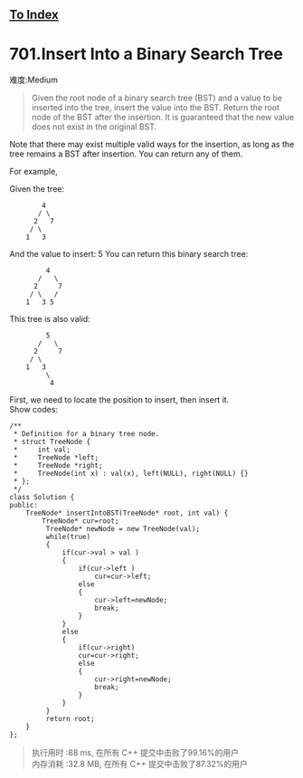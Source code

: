 [To Index](/index.md)
---
# 701.Insert Into a Binary Search Tree
难度:Medium
> Given the root node of a binary search tree (BST) and a value to be inserted into the tree, insert the value into the BST. Return the root node of the BST after the insertion. It is guaranteed that the new value does not exist in the original BST.

Note that there may exist multiple valid ways for the insertion, as long as the tree remains a BST after insertion. You can return any of them.

For example, 

Given the tree:
```
        4
       / \
      2   7
     / \
    1   3

```
And the value to insert: 5
You can return this binary search tree:
```
         4
       /   \
      2     7
     / \   /
    1   3 5
```
This tree is also valid:

```
         5
       /   \
      2     7
     / \   
    1   3
         \
          4
```

First, we need to locate the position to insert, then insert it.  
Show codes:  

```
/**
 * Definition for a binary tree node.
 * struct TreeNode {
 *     int val;
 *     TreeNode *left;
 *     TreeNode *right;
 *     TreeNode(int x) : val(x), left(NULL), right(NULL) {}
 * };
 */
class Solution {
public:
    TreeNode* insertIntoBST(TreeNode* root, int val) {
        TreeNode* cur=root;
         TreeNode* newNode = new TreeNode(val);
         while(true)
         {
             if(cur->val > val )
             {
                 if(cur->left )
                     cur=cur->left;
                 else
                 {
                     cur->left=newNode;
                     break;
                 }
             }
             else
             {
                 if(cur->right)
                 cur=cur->right;
                 else
                 {
                     cur->right=newNode;
                     break;
                 }
             }
         }
         return root;
    }
};
```
> 执行用时 :88 ms, 在所有 C++ 提交中击败了99.16%的用户   
内存消耗 :32.8 MB, 在所有 C++ 提交中击败了87.32%的用户
